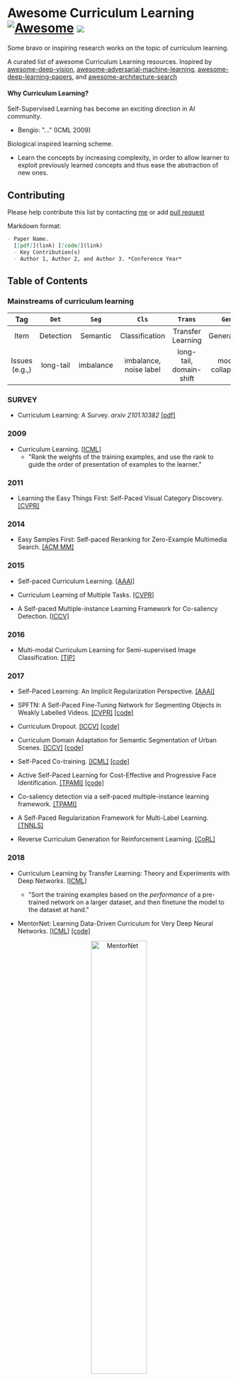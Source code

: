 # Awesome Curriculum Learning[![Awesome](https://awesome.re/badge.svg)](https://awesome.re) ![](https://visitor-badge.glitch.me/badge?page_id=Openning07.awesome-curriculum-learning)
Some bravo or inspiring research works on the topic of curriculum learning.

A curated list of awesome Curriculum Learning resources. Inspired by [awesome-deep-vision](https://github.com/kjw0612/awesome-deep-vision), [awesome-adversarial-machine-learning](https://github.com/yenchenlin/awesome-adversarial-machine-learning), [awesome-deep-learning-papers](https://github.com/terryum/awesome-deep-learning-papers), and [awesome-architecture-search](https://github.com/markdtw/awesome-architecture-search)

#### Why Curriculum Learning?
Self-Supervised Learning has become an exciting direction in AI community. 
  - Bengio: "..." (ICML 2009)
  
Biological inspired learning scheme.
  - Learn the concepts by increasing complexity, in order to allow learner to exploit previously learned concepts and thus ease the abstraction of new ones.

## Contributing

Please help contribute this list by contacting [me](https://github.com/Openning07/awesome-curriculum-learning) or add [pull request](https://github.com/Openning07/awesome-curriculum-learning/pulls)

Markdown format:
```markdown
- Paper Name.
  [[pdf]](link) [[code]](link)
  - Key Contribution(s)
  - Author 1, Author 2, and Author 3. *Conference Year*
```

## Table of Contents

### Mainstreams of curriculum learning

|  Tag  |        `Det`     |           `Seg`       |         `Cls`        |      `Trans`      |      `Gen`   |   `RL`  |    `Other`    |
|:-----:|:----------------:|:---------------------:|:--------------------:|:-----------------:|:------------:|:-------:|:-------------:|
| Item  |    Detection     | Semantic | Classification | Transfer Learning |  Generation  | Reinforcement Learning | others |
|  Issues (e.g.,)  | long-tail | imbalance | imbalance, noise label | long-tail, domain-shift |  mode collapose  | exploit V.S. explore |  -  |

### SURVEY
- Curriculum Learning: A Survey. *arxiv 2101.10382*
  [[pdf]](https://arxiv.org/pdf/2101.10382.pdf)

### 2009
- Curriculum Learning.
  [[ICML]](https://qmro.qmul.ac.uk/xmlui/bitstream/handle/123456789/15972/Bengio%2C%202009%20Curriculum%20Learning.pdf?sequence=1&isAllowed=y)
  - "Rank the weights of the training examples, and use the rank to guide the order of presentation of examples to the learner."

### 2011
- Learning the Easy Things First: Self-Paced Visual Category Discovery.
  [[CVPR]](https://vision.cs.utexas.edu/projects/easiness/easiness_cvpr2011.pdf)

### 2014
- Easy Samples First: Self-paced Reranking for Zero-Example Multimedia Search.
  [[ACM MM]](http://www.cs.cmu.edu/~lujiang/camera_ready_papers/ACM_MM_fp_2014.pdf)

### 2015
- Self-paced Curriculum Learning.
  [[AAAI]](http://www.cs.cmu.edu/~lujiang/camera_ready_papers/AAAI_SPCL_2015.pdf)

- Curriculum Learning of Multiple Tasks.
  [[CVPR]](https://openaccess.thecvf.com/content_cvpr_2015/papers/Pentina_Curriculum_Learning_of_2015_CVPR_paper.pdf)

- A Self-paced Multiple-instance Learning Framework for Co-saliency Detection.
  [[ICCV]](https://openaccess.thecvf.com/content_iccv_2015/papers/Zhang_A_Self-Paced_Multiple-Instance_ICCV_2015_paper.pdf)

### 2016
- Multi-modal Curriculum Learning for Semi-supervised Image Classification.
  [[TIP]](https://www.dcs.bbk.ac.uk/~sjmaybank/MultiModal.pdf)

### 2017
- Self-Paced Learning: An Implicit Regularization Perspective.
  [[AAAI]](https://www.researchgate.net/profile/Jian_Liang25/publication/303750070_Self-Paced_Learning_an_Implicit_Regularization_Perspective/links/5858e75b08ae3852d25555e3/Self-Paced-Learning-an-Implicit-Regularization-Perspective.pdf)
  
- SPFTN: A Self-Paced Fine-Tuning Network for Segmenting Objects in Weakly Labelled Videos.
  [[CVPR]](https://openaccess.thecvf.com/content_cvpr_2017/papers/Zhang_SPFTN_A_Self-Paced_CVPR_2017_paper.pdf) [[code]](https://github.com/VividLe/SPFTN)
  
- Curriculum Dropout.
  [[ICCV]](http://www.vision.jhu.edu/assets/MorerioICCV17.pdf) [[code]](https://github.com/pmorerio/curriculum-dropout)

- Curriculum Domain Adaptation for Semantic Segmentation of Urban Scenes.
  [[ICCV]](https://openaccess.thecvf.com/content_ICCV_2017/papers/Zhang_Curriculum_Domain_Adaptation_ICCV_2017_paper.pdf) [[code]](https://github.com/YangZhang4065/AdaptationSeg)

- Self-Paced Co-training.
  [[ICML]](http://proceedings.mlr.press/v70/ma17b/ma17b.pdf) [[code]](https://github.com/Flowerfan/Open-Reid)

- Active Self-Paced Learning for Cost-Effective and Progressive Face Identification.
  [[TPAMI]](https://arxiv.org/pdf/1701.03555.pdf) [[code]](https://github.com/kezewang/ASPL)

- Co-saliency detection via a self-paced multiple-instance learning framework.
  [[TPAMI]](https://ieeexplore.ieee.org/abstract/document/7469327)

- A Self-Paced Regularization Framework for Multi-Label Learning.
  [[TNNLS]](https://arxiv.org/pdf/1603.06708.pdf)

- Reverse Curriculum Generation for Reinforcement Learning.
  [[CoRL]](https://arxiv.org/pdf/1707.05300.pdf)

### 2018
- Curriculum Learning by Transfer Learning: Theory and Experiments with Deep Networks.
  [[ICML]](https://arxiv.org/pdf/1802.03796.pdf)
  - "Sort the training examples based on the *performance* of a pre-trained network on a larger dataset,
    and then finetune the model to the dataset at hand."
  
- MentorNet: Learning Data-Driven Curriculum for Very Deep Neural Networks.
  [[ICML]](http://proceedings.mlr.press/v80/jiang18c/jiang18c.pdf) [[code]](https://github.com/google/mentornet)
<p align="center">
  <img src="https://github.com/google/mentornet/blob/master/images/overview.png" alt="MentorNet" width="50%">
</p>

- CurriculumNet: Weakly Supervised Learning from Large-Scale Web Images.
  [[ECCV]](https://arxiv.org/pdf/1808.01097.pdf) [[code]](https://github.com/MalongTech/research-curriculumnet)

- Progressive Growing of GANs for Improved Quality, Stability, and Variation. `Gen`
  [[ICLR]](https://openreview.net/forum?id=Hk99zCeAb&noteId=Hk99zCeAb) [[code]](https://github.com/tkarras/progressive_growing_of_gans)
  - "The key idea is to grow both the generator and discriminator progressively: starting from a low resolution, we add new layers that model increasingly fine details as training progresses. This both speeds the training up and greatly stabilizes it, allowing us to produce images of unprecedented quality."
<p align="center">
  <img src="https://pic1.zhimg.com/80/v2-fdaeb2fb88c40b315420b89c96460105_1440w.jpg?source=1940ef5c" alt="Progressive growing of GANs" width="60%">
</p>

- Minimax curriculum learning: Machine teaching with desirable difficulties and scheduled diversity.
  [[ICLR]](https://openreview.net/pdf?id=BywyFQlAW)

- Learning to Teach with Dynamic Loss Functions.
  [[NeurIPS]](https://papers.nips.cc/paper/7882-learning-to-teach-with-dynamic-loss-functions.pdf)
  - "A good teacher not only provides his/her students with qualified teaching materials (e.g., textbooks), but also sets up appropriate learning objectives (e.g., course projects and exams) considering different situations of a student."

- Self-Paced Deep Learning for Weakly Supervised Object Detection.
  [[TPAMI]](https://arxiv.org/pdf/1605.07651.pdf)

- Unsupervised Feature Selection by Self-Paced Learning Regularization.
  [[Pattern Recognition Letters]](https://www.sciencedirect.com/science/article/abs/pii/S0167865518302782)

### 2019
- Transferable Curriculum for Weakly-Supervised Domain Adaptation.
  [[AAAI]](http://ise.thss.tsinghua.edu.cn/~mlong/doc/transferable-curriculum-aaai19.pdf) [[code]](https://github.com/thuml/TCL)

- Balanced Self-Paced Learning for Generative Adversarial Clustering Network.
  [[CVPR]](http://openaccess.thecvf.com/content_CVPR_2019/papers/Ghasedi_Balanced_Self-Paced_Learning_for_Generative_Adversarial_Clustering_Network_CVPR_2019_paper.pdf)

- Local to Global Learning: Gradually Adding Classes for Training Deep Neural Networks.
  [[CVPR]](https://openaccess.thecvf.com/content_CVPR_2019/papers/Cheng_Local_to_Global_Learning_Gradually_Adding_Classes_for_Training_Deep_CVPR_2019_paper.pdf) [[code]](https://github.com/piratehao/Local-to-Global-Learning-for-DNNs)

- Dynamic Curriculum Learning for Imbalanced Data Classification.
  [[ICCV]](https://arxiv.org/pdf/1901.06783.pdf) [[simple demo]](https://github.com/apeterswu/L2T_loss)

- Guided Curriculum Model Adaptation and Uncertainty-Aware Evaluation for Semantic Nighttime Image Segmentation.
  [[ICCV]](https://openaccess.thecvf.com/content_ICCV_2019/papers/Sakaridis_Guided_Curriculum_Model_Adaptation_and_Uncertainty-Aware_Evaluation_for_Semantic_Nighttime_ICCV_2019_paper.pdf) [[code]](https://www.trace.ethz.ch/publications/2019/GCMA_UIoU/)

- On The Power of Curriculum Learning in Training Deep Networks.
  [[pdf]](https://arxiv.org/pdf/1904.03626.pdf) *ICML*

- Data Parameters: A New Family of Parameters for Learning a Differentiable Curriculum.
  [[NeurIPS]](https://papers.nips.cc/paper/2019/file/926ffc0ca56636b9e73c565cf994ea5a-Paper.pdf) [[code]](https://github.com/apple/ml-data-parameters)

-Leveraging prior-knowledge for weakly supervised object detection under a collaborative self-paced curriculum learning framework.
  [[IJCV]](https://openreview.net/forum?id=Jv2tq4Opli)

- Curriculum Model Adaptation with Synthetic and Real Data for Semantic Foggy Scene Understanding.
  [[IJCV]](https://arxiv.org/pdf/1901.01415.pdf)

### 2020
- Breaking the Curse of Space Explosion: Towards Effcient NAS with Curriculum Search.
  [[ICML]](http://proceedings.mlr.press/v119/guo20b.html) [[code]](https://github.com/guoyongcs/CNAS)
<p align="center">
  <img src="https://github.com/guoyongcs/CNAS/blob/master/assets/cnas.jpg" alt="CNAS" width="45%">
</p>

- BBN: Bilateral-Branch Network with Cumulative Learning for Long-Tailed Visual Recognition.
  [[CVPR]](https://arxiv.org/abs/1912.02413) [[code]](https://github.com/Megvii-Nanjing/BBN)
<p align="center">
  <img src="https://github.com/Openning07/awesome-curriculum-learning/blob/master/images/BBN_CVPR20.png" alt="BBN" width="70%">
</p>

- Open Compound Domain Adaptation.
  [[CVPR]](https://arxiv.org/abs/1909.03403) [[code]](https://github.com/zhmiao/OpenCompoundDomainAdaptation-OCDA)
<p align="center">
  <img src="https://bair.berkeley.edu/static/blog/ocda/figure_4.png" alt="OCDA" width="65%">
</p>

- Curricularface: adaptive curriculum learning loss for deep face recognition.
  [[CVPR]](https://arxiv.org/pdf/2004.00288.pdf) [[code]](https://github.com/HuangYG123/CurricularFace)
  - "our CurricularFace adaptively adjusts the relative importance of easy and hard samples during different training stages. In each stage, different samples are assigned with different importance according to their corresponding difficultness."

- Curriculum Manager for Source Selection in Multi-Source Domain Adaptation.
  [[ECCV]](https://arxiv.org/pdf/2007.01261v1.pdf)[[code]](https://github.com/LoyoYang/CMSS)
  
- Content-Consistent Matching for Domain Adaptive Semantic Segmentation. `Seg`
  [[ECCV]](https://arxiv.org/pdf/2007.01261v1.pdf) [[code]](https://github.com/Solacex/CCM)
  - "to acquire those synthetic images that share similar distribution with the real ones in the target domain, so that the domain gap can be naturally alleviated by employing the content-consistent synthetic images for training."
  - "not all the source images could contribute to the improvement of adaptation performance, especially at certain training stages."
<p align="center">
  <img src="https://pic2.zhimg.com/80/v2-f6f3eb85a79f206b4f5524eaf43a71fd_1440w.jpg" alt="CMM" width="70%">
</p>

- DA-NAS: Data Adapted Pruning for Efficient Neural Architecture Search.
  [[ECCV]](http://www.ecva.net/papers/eccv_2020/papers_ECCV/papers/123720579.pdf)
  - "Our method is based on an interesting observation that the learning speed for blocks in deep neural networks is related to the difficulty of recognizing distinct categories. We carefully design a progressive data adapted pruning strategy for efficient architecture search. It will quickly trim low performed blocks on a subset of target dataset (e.g., easy classes), and then gradually find the best blocks on the whole target dataset."

- Label-similarity Curriculum Learning.
  [[ECCV]](https://arxiv.org/pdf/1911.06902.pdf) [[code]](https://github.com/speedystream/LCL)
  - "The idea is to use a probability distribution over classes as target label, where the class probabilities reflect the similarity to the true class. Gradually, this label representation is shifted towards the standard one-hot-encoding."

- Multi-Task Curriculum Framework for Open-Set Semi-Supervised Learning.
  [[ECCV]](https://arxiv.org/pdf/2007.11330.pdf) [[code]](https://github.com/YU1ut/Multi-Task-Curriculum-Framework-for-Open-Set-SSL)

- Semi-Supervised Semantic Segmentation via Dynamic Self-Training and Class-Balanced Curriculum.
  [[arXiv]](https://arxiv.org/abs/2004.08514) [[code]](https://github.com/voldemortX/DST-CBC)
  
- Evolutionary Population Curriculum for Scaling Multi-Agent Reinforcement Learning.
  [[ICLR]](https://arxiv.org/pdf/2003.10423.pdf)[[code]](https://github.com/qian18long/epciclr2020)
  - "Evolutionary Population Curriculum (EPC), a curriculum learning paradigm that scales up MultiAgent Reinforcement Learning (MARL) by progressively increasing the population of training agents in a stage-wise manner."

- Curriculum Loss: Robust Learning and Generalization Against Label Corruption.
  [[ICLR]](https://arxiv.org/pdf/1905.10045.pdf)

- Automatic Curriculum Learning through Value Disagreement.
  [[NeurIPS]](https://papers.nips.cc/paper/2020/file/566f0ea4f6c2e947f36795c8f58ba901-Paper.pdf)
  - " When biological agents learn, there is often an organized and meaningful order to which learning happens."
  - "Our key insight is that if we can sample goals at the frontier of the set of goals that an agent is able to reach, it will provide a significantly stronger learning signal compared to randomly sampled goals"
<p align="center">
  <img src="https://github.com/Openning07/awesome-curriculum-learning/blob/master/images/AutomaticCurriculumLearningThroughValueDisagreement.png" alt="CMM" width="65%">
</p>

- Curriculum by Smoothing.
  [[NeurIPS]](https://proceedings.neurips.cc/paper/2020/file/f6a673f09493afcd8b129a0bcf1cd5bc-Paper.pdf) [[code]](https://github.com/pairlab/CBS)

- Curriculum Learning by Dynamic Instance Hardness.
  [[NeurIPS]](https://papers.nips.cc/paper/2020/file/62000dee5a05a6a71de3a6127a68778a-Paper.pdf)

- Self-paced Contrastive Learning with Hybrid Memory for Domain Adaptive Object Re-ID.
  [[NeurIPS]](https://arxiv.org/pdf/2006.02713.pdf) [[code]](https://github.com/yxgeee/SpCL) [[zhihu]](https://zhuanlan.zhihu.com/p/269112325?utm_source=wechat_session&utm_medium=social&utm_oi=41299705069568&utm_content=group3_article&utm_campaign=shareopn&wechatShare=2&s_r=0)

- Self-Paced Deep Reinforcement Learning.
 [[NeurIPS]](https://papers.nips.cc/paper/2020/hash/68a9750337a418a86fe06c1991a1d64c-Abstract.html)
 
- SuperLoss: A Generic Loss for Robust Curriculum Learning.
  [[NeurIPS]](https://proceedings.neurips.cc/paper/2020/file/2cfa8f9e50e0f510ede9d12338a5f564-Paper.pdf) [[code]](https://github.com/AlanChou/Super-Loss)

- Curriculum Learning for Reinforcement Learning Domains: A Framework and Survey.
  [[JMLR]](https://jmlr.org/papers/volume21/20-212/20-212.pdf)

### 2021
- Curriculum Labeling: Revisiting Pseudo-Labeling for Semi-Supervised Learning.
  [[AAAI]](https://arxiv.org/pdf/2001.06001.pdf) [[code]](https://github.com/uvavision/Curriculum-Labeling)

- Robust Curriculum Learning: from clean label detection to noisy label self-correction.
  [[ICLR]](https://openreview.net/pdf?id=lmTWnm3coJJ) [[online review]](https://openreview.net/forum?id=lmTWnm3coJJ)
  - "Robust curriculum learning (RoCL) improves noisy label learning by periodical transitions from supervised learning of clean labeled data to self-supervision of wrongly-labeled data, where the data are selected according to training dynamics."

- Robust Early-Learning: Hindering The Memorization of Noisy Labels.
  [[ICLR]](https://openreview.net/pdf?id=Eql5b1_hTE4) [[online review]](https://openreview.net/forum?id=Eql5b1_hTE4)
  - "Robust early-learning: to reduce the side effect of noisy labels before early stopping and thus enhance the memorization of clean labels. Specifically, in each iteration, we divide all parameters into the critical and non-critical ones, and then perform different update rules for different types of parameters."

- When Do Curricula Work?
  [[ICLR (oral)]](https://openreview.net/pdf?id=tW4QEInpni)
  - "We find that for standard benchmark datasets, curricula have only marginal benefits, and that randomly ordered samples perform as well or better than curricula and anti-curricula, suggesting that any benefit is entirely due to the dynamic training set size. ... Our experiments demonstrate that curriculum, but not anti-curriculum or random ordering can indeed improve the performance either with limited training time budget or in the existence of noisy data."

- Curriculum Graph Co-Teaching for Multi-Target Domain Adaptation. `TL`
  [[CVPR]](https://arxiv.org/pdf/2104.00808.pdf) [[code]](https://github.com/Evgeneus/Graph-Domain-Adaptaion)
<p align="center">
  <img src="https://github.com/Evgeneus/Graph-Domain-Adaptaion/blob/master/data/pipeline.png" alt="Curriculum Graph Co-Teaching" width="80%">
</p>

- Unsupervised Curriculum Domain Adaptation for No-Reference Video Quality Assessment. `Cls`
  [[ICCV]](https://openaccess.thecvf.com/content/ICCV2021/papers/Chen_Unsupervised_Curriculum_Domain_Adaptation_for_No-Reference_Video_Quality_Assessment_ICCV_2021_paper.pdf) [[code]](https://github.com/cpf0079/UCDA)

- Adaptive Curriculum Learning.
  [[ICCV]](https://openaccess.thecvf.com/content/ICCV2021/papers/Kong_Adaptive_Curriculum_Learning_ICCV_2021_paper.pdf)

- Multi-Level Curriculum for Training A Distortion-Aware Barrel Distortion Rectification Model.
  [[ICCV]](https://openaccess.thecvf.com/content/ICCV2021/papers/Liao_Multi-Level_Curriculum_for_Training_a_Distortion-Aware_Barrel_Distortion_Rectification_Model_ICCV_2021_paper.pdf)

- TeachMyAgent: a Benchmark for Automatic Curriculum Learning in Deep RL.
  [[ICML]](https://arxiv.org/pdf/2103.09815.pdf) [[code]](https://github.com/flowersteam/TeachMyAgent)
<p align="center">
  <img src="https://github.com/flowersteam/TeachMyAgent/blob/master/TeachMyAgent/graphics/readme_graphics/global_schema.png" alt="TechMyAgent" width="52%">
</p>

- Self-Paced Context Evaluation for Contextual Reinforcement Learning.  `RL`
  [[ICCV]](https://arxiv.org/pdf/2106.05110.pdf)
  - "To improve sample efficiency for learning on such instances of a problem domain, we present Self-Paced Context Evaluation (SPaCE). Based on self-paced learning, \spc automatically generates \task curricula online with little computational overhead. To this end, SPaCE leverages information contained in state values during training to accelerate and improve training performance as well as generalization capabilities to new instances from the same problem domain."

- Curriculum Learning by Optimizing Learning Dynamics.
  [[AISTATS]](http://proceedings.mlr.press/v130/zhou21a/zhou21a.pdf) [[code]](https://github.com/tianyizhou/DoCL)
<p align="center">
  <img src="https://github.com/tianyizhou/DoCL/raw/main/docl_aistats2021_thumbnail.png" alt="DoCL" width="52%">
</p>

- FlexMatch: Boosting Semi-Supervised Learning with Curriculum Pseudo Labeling. `Cls`
  [[NeurIPS]](https://arxiv.org/pdf/2110.08263.pdf) [[code]](https://github.com/torchssl/torchssl)

- Learning with Noisy Correspondence for Cross-modal Matching.
  [[NeurIPS]](https://proceedings.neurips.cc/paper/2021/file/f5e62af885293cf4d511ceef31e61c80-Paper.pdf) [[code]](https://github.com/XLearning-SCU/2021-NeurIPS-NCR)
<p align="center">
  <img src="https://github.com/Openning07/awesome-curriculum-learning/blob/master/images/NCR_NeurIPS21.png" alt="NCR" width="85%">
</p>

- Self-Paced Contrastive Learning for Semi-Supervised Medical Image Segmentation with Meta-labels.
  [[NeurIPS]](https://proceedings.neurips.cc/paper/2021/file/8b5c8441a8ff8e151b191c53c1842a38-Paper.pdf)
  - "A self-paced learning strategy exploiting the weak annotations is proposed to further help the learning process and discriminate useful labels from noise."

- Curriculum Learning for Vision-and-Language Navigation.
  [[NeurIPS]](https://proceedings.neurips.cc/paper/2021/file/6f0442558302a6ededff195daf67f79b-Paper.pdf)
  - "We propose a novel curriculum- based training paradigm for VLN tasks that can balance human prior knowledge and agent learning progress about training samples."

### 2022
- Characterizing and overcoming the greedy nature of learning in multi-modal deep neural networks.
  [[ICML]](https://arxiv.org/pdf/2202.05306.pdf) [[code]](https://github.com/nyukat/greedy_multimodal_learning)
  - "We hypothesize that due to the greedy nature of learning in multi-modal deep neural networks, these models tend to rely on just one modality while under-fitting the other modalities. ... We propose an algorithm to balance the conditional learning speeds between modalities during training and demonstrate that it indeed addresses the issue of greedy learning."

- Pseudo-Labeled Auto-Curriculum Learning for Semi-Supervised Keypoint Localization.  `Seg`
  [[ICLR]](https://arxiv.org/pdf/2201.08613.pdf) [[open review]](https://openreview.net/forum?id=6Q52pZ-Th7N)
  - "We propose to automatically select reliable pseudo-labeled samples with a series of dynamic thresholds, which constitutes a learning curriculum."

- C-Planning: An Automatic Curriculum for Learning Goal-Reaching Tasks. `RL`
  [[ICLR]](https://openreview.net/pdf?id=K2JfSnLBD9) [[open review]](https://openreview.net/forum?id=K2JfSnLBD9)

- Curriculum learning as a tool to uncover learning principles in the brain.
  [[ICLR]](https://openreview.net/pdf?id=TpJMvo0_pu-) [[open review]](https://openreview.net/forum?id=TpJMvo0_pu-)
  
- It Takes Four to Tango: Multiagent Self Play for Automatic Curriculum Generation.
  [[ICLR]](https://openreview.net/pdf?id=q4tZR1Y-UIs) [[open review]](https://openreview.net/forum?id=q4tZR1Y-UIs)
  
- Boosted Curriculum Reinforcement Learning. `RL`
  [[ICLR]](https://openreview.net/pdf?id=anbBFlX1tJ1) [[open review]](https://openreview.net/forum?id=anbBFlX1tJ1)

- ST++: Make Self-Training Work Better for Semi-Supervised Semantic Segmentation.
  [[CVPR]](https://arxiv.org/pdf/2106.05095.pdf) [[code]](https://github.com/LiheYoung/ST-PlusPlus)
  - "propose a selective re-training scheme via prioritizing reliable unlabeled samples to safely exploit the whole unlabeled set in an easy-to-hard curriculum learning manner."

- Robust Cross-Modal Representation Learning with Progressive Self-Distillation.
  [[CVPR]](https://openaccess.thecvf.com/content/CVPR2022/papers/Andonian_Robust_Cross-Modal_Representation_Learning_With_Progressive_Self-Distillation_CVPR_2022_paper.pdf)
  - "The learning objective of vision-language approach of CLIP does not effectively account for the noisy many-to-many correspondences found in web-harvested image captioning datasets. To address this challenge, we introduce a novel training framework based on cross-modal contrastive learning that uses progressive self-distillation and soft image-text alignments to more efficiently learn robust representations from noisy data."

- EAT-C: Environment-Adversarial sub-Task Curriculum for Efficient Reinforcement Learning.
  [[ICML]](https://proceedings.mlr.press/v162/ao22a/ao22a.pdf)
  
- Curriculum Reinforcement Learning via Constrained Optimal Transport.
  [[ICML]](https://proceedings.mlr.press/v162/klink22a/klink22a.pdf) [[code]](https://github.com/psclklnk/currot)
  
- Evolving Curricula with Regret-Based Environment Design.
  [[ICML]](https://proceedings.mlr.press/v162/parker-holder22a/parker-holder22a.pdf) [[project]](https://accelagent.github.io/)
  
- Robust Deep Reinforcement Learning through Bootstrapped Opportunistic Curriculum.
  [[ICML]](https://proceedings.mlr.press/v162/wu22k/wu22k.pdf) [[code]](https://github.com/jlwu002/BCL)

- On the Statistical Benefits of Curriculum Learning.
  [[ICML]](https://proceedings.mlr.press/v162/xu22i/xu22i.pdf)
